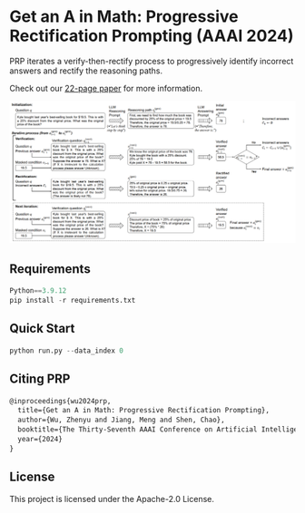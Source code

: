 # Get an A in Math: Progressive Rectification Prompting (AAAI 2024)
PRP iterates a verify-then-rectify process to progressively identify incorrect answers and rectify the reasoning paths.

Check out our [22-page paper](https://arxiv.org/abs/2312.06867) for more information.

![image](https://github.com/wzy6642/PRP/blob/main/img/framework.PNG)

## Requirements

```python
Python==3.9.12
pip install -r requirements.txt
```

## Quick Start

```python
python run.py --data_index 0
```

## Citing PRP
```markdown
@inproceedings{wu2024prp,
  title={Get an A in Math: Progressive Rectification Prompting},
  author={Wu, Zhenyu and Jiang, Meng and Shen, Chao},
  booktitle={The Thirty-Seventh AAAI Conference on Artificial Intelligence (AAAI 2024)},
  year={2024}
}
```

## License

This project is licensed under the Apache-2.0 License.
